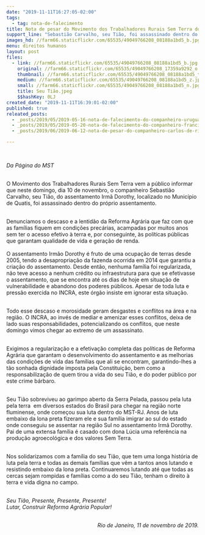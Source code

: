```yaml
---
date: "2019-11-11T16:27:05-02:00"
tags:
  - tag: nota-de-falecimento
title: Nota de pesar do Movimento dos Trabalhadores Rurais Sem Terra do RJ
support_line: "Sebastião Carvalho, seu Tião, foi assassinado dentro do próprio assentamento"
images_hd: //farm66.staticflickr.com/65535/49049766208_08188a1bd5_b.jpg
menu: direitos humanos
layout: post
files:
  - link: //farm66.staticflickr.com/65535/49049766208_08188a1bd5_b.jpg
    original: //farm66.staticflickr.com/65535/49049766208_17359a9292_o.jpg
    thumbnail: //farm66.staticflickr.com/65535/49049766208_08188a1bd5_t.jpg
    medium: //farm66.staticflickr.com/65535/49049766208_08188a1bd5_z.jpg
    small: //farm66.staticflickr.com/65535/49049766208_08188a1bd5_n.jpg
    title: Seu Tião.jpeg
    $$hashKey: 0LJ
created_date: "2019-11-11T16:39:01-02:00"
published: true
releated_posts:
  - _posts/2019/05/2019-05-16-nota-de-falecimento-do-companheiro-uruguaio-julio-marenales.md
  - _posts/2019/05/2019-05-20-nota-de-falecimento-do-companheiro-francisco-de-chagas.md
  - _posts/2019/06/2019-06-12-nota-de-pesar-do-companheiro-carlos-de-rio-maria.md

---
```

<p>&nbsp;</p>

<p><em>Da P&aacute;gina do MST</em></p>

<p><br />
O Movimento dos Trabalhadores Rurais Sem Terra vem a p&uacute;blico informar que neste domingo, dia 10 de novembro, o companheiro Sebasti&atilde;o Carvalho, seu Ti&atilde;o, do assentamento Irm&atilde; Dorothy, localizado no Munic&iacute;pio de Quatis, foi assassinado dentro do pr&oacute;prio assentamento.<br />
&nbsp;</p>

<p>Denunciamos o descaso e a lentid&atilde;o da Reforma Agr&aacute;ria que faz com que as fam&iacute;lias fiquem em condi&ccedil;&otilde;es prec&aacute;rias, acampadas por muitos anos sem ter o acesso efetivo &agrave; terra e, por conseguinte, &agrave;s pol&iacute;ticas p&uacute;blicas que garantam qualidade de vida e gera&ccedil;&atilde;o de renda.<br />
<br />
O assentamento Irm&atilde;o Dorothy &eacute; fruto de uma ocupa&ccedil;&atilde;o de terras desde 2005, tendo a desapropria&ccedil;&atilde;o da fazenda ocorrida em 2014 que garantiu a cria&ccedil;&atilde;o do assentamento. Desde ent&atilde;o, nenhuma fam&iacute;lia foi regularizada, n&atilde;o teve acesso a nenhum cr&eacute;dito ou infraestrutura para que se efetivasse o assentamento, que se encontra at&eacute; os dias de hoje em situa&ccedil;&atilde;o de vulnerabilidade e abandono dos poderes p&uacute;blicos. Apesar de toda luta e press&atilde;o exercida no INCRA, este &oacute;rg&atilde;o insiste em ignorar esta situa&ccedil;&atilde;o.<br />
&nbsp;</p>

<p>Todo esse descaso e morosidade geram desgastes e conflitos na &aacute;rea e na regi&atilde;o. O INCRA, ao inv&eacute;s de mediar e amenizar esses conflitos, deixa de lado suas responsabilidades, potencializando os conflitos, que neste domingo vimos chegar ao extremo de um assassinato.</p>

<p><br />
Exigimos a regulariza&ccedil;&atilde;o e a efetiva&ccedil;&atilde;o completa das pol&iacute;ticas de Reforma Agr&aacute;ria que garantam o desenvolvimento do assentamento e as melhorias das condi&ccedil;&otilde;es de vida das fam&iacute;lias que ali se encontram, garantindo-lhes a t&atilde;o sonhada dignidade imposta pela Constitui&ccedil;&atilde;o, bem como a responsabiliza&ccedil;&atilde;o de quem tirou a vida do seu Ti&atilde;o, e do poder p&uacute;blico por este crime b&aacute;rbaro.</p>

<p><br />
Seu Ti&atilde;o sobreviveu ao garimpo aberto da Serra Pelada, passou pela luta pela terra&nbsp; em diversos estados do Brasil para chegar na regi&atilde;o norte fluminense, onde come&ccedil;ou sua luta dentro do MST-RJ. Anos de luta embaixo da lona preta fizeram ele e sua fam&iacute;lia imigrar ao sul do estado onde conseguiu se assentar na regi&atilde;o Sul no assentamento Irm&atilde; Dorothy. Pai de uma extensa fam&iacute;lia &eacute; casado com dona L&uacute;cia uma refer&ecirc;ncia na produ&ccedil;&atilde;o agroecol&oacute;gica e dos valores Sem Terra.<br />
&nbsp;</p>

<p>Nos solidarizamos com a fam&iacute;lia do seu Ti&atilde;o, que tem uma longa hist&oacute;ria de luta pela terra e todas as demais fam&iacute;lias que v&ecirc;m a tantos anos lutando e resistindo embaixo da lona preta. Continuaremos lutando at&eacute; que todas as cercas sejam rompidas e fam&iacute;lias como a do seu Ti&atilde;o, tenham o direito &agrave; terra e vida digna no campo.<br />
&nbsp;</p>

<p><em>Seu Ti&atilde;o, Presente, Presente, Presente!<br />
Lutar, Construir Reforma Agr&aacute;ria Popular!</em></p>

<p style="text-align: right;"><br />
<em>Rio de Janeiro, 11 de novembro de 2019.</em></p>
